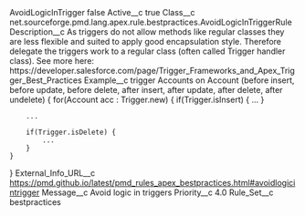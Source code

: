 <?xml version="1.0" encoding="UTF-8"?>
<CustomMetadata xmlns="http://soap.sforce.com/2006/04/metadata" xmlns:xsi="http://www.w3.org/2001/XMLSchema-instance" xmlns:xsd="http://www.w3.org/2001/XMLSchema">
    <label>AvoidLogicInTrigger</label>
    <protected>false</protected>
    <values>
        <field>Active__c</field>
        <value xsi:type="xsd:boolean">true</value>
    </values>
    <values>
        <field>Class__c</field>
        <value xsi:type="xsd:string">net.sourceforge.pmd.lang.apex.rule.bestpractices.AvoidLogicInTriggerRule</value>
    </values>
    <values>
        <field>Description__c</field>
        <value xsi:type="xsd:string">As triggers do not allow methods like regular classes they are less flexible and suited to apply good encapsulation style.
Therefore delegate the triggers work to a regular class (often called Trigger handler class).
See more here: https://developer.salesforce.com/page/Trigger_Frameworks_and_Apex_Trigger_Best_Practices</value>
    </values>
    <values>
        <field>Example__c</field>
        <value xsi:type="xsd:string">trigger Accounts on Account (before insert, before update, before delete, after insert, after update, after delete, after undelete) {
	for(Account acc : Trigger.new) {           
		if(Trigger.isInsert) {
			...
		}
		
		...
		
		if(Trigger.isDelete) {
			...
		}
	}
}</value>
    </values>
    <values>
        <field>External_Info_URL__c</field>
        <value xsi:type="xsd:string">https://pmd.github.io/latest/pmd_rules_apex_bestpractices.html#avoidlogicintrigger</value>
    </values>
    <values>
        <field>Message__c</field>
        <value xsi:type="xsd:string">Avoid logic in triggers</value>
    </values>
    <values>
        <field>Priority__c</field>
        <value xsi:type="xsd:double">4.0</value>
    </values>
    <values>
        <field>Rule_Set__c</field>
        <value xsi:type="xsd:string">bestpractices</value>
    </values>
</CustomMetadata>
